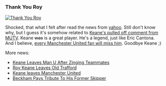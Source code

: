 ### Thank You Roy

<a href='http://manutd.com'><img class='c' src='http://aldi.kriwil.com/wp-content/thankyoukeane.gif' alt='Thank You Roy' /></a>

Shocked, that what I felt after read the news from [yahoo](http://news.yahoo.com/s/ap/20051118/ap_on_sp_so_ne/soc_man_united_keane;_ylt=Ah0Y8VaPD7UO_N6RAxTmdFkLMxIF;_ylu=X3oDMTA5aHJvMDdwBHNlYwN5bmNhdA--). Still don't know why, but I guess it's somehow related to [Keane's pulled off comment from MUTV](http://soccernet.espn.go.com/news/story?id=347782&cc=4716). Keane <del>was</del> is a great player. He's a legend, just like Eric Cantona. And I believe, [every Manchester United fan will miss him](http://www.manutd.com/news/fullstory.sps?inewsid=272472). Goodbye Keane ;)

More news:

- [Keane Leaves Man U After Zinging Teammates](http://news.yahoo.com/s/ap/20051118/ap_on_sp_so_ne/soc_man_united_keane;_ylt=Ah0Y8VaPD7UO_N6RAxTmdFkLMxIF;_ylu=X3oDMTA5aHJvMDdwBHNlYwN5bmNhdA--)
- [Roy Keane Leaves Old Trafford](http://www.manutd.com/news/fullstory.sps?iNewsid=272449&itype=466&icategoryid=120)
- [Keane leaves Manchester United](http://soccernet.espn.go.com/news/story?id=349449&cc=4716)
- [Beckham Pays Tribute To His Former Skipper](http://www.manutd.com/news/fullstory.sps?inewsid=272478)

<!-- METADATA: {"time": "2005-11-19 01:31:51", "title": "Thank You Roy"} -->
